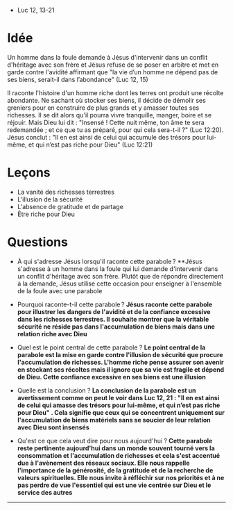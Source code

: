 - Luc 12, 13-21

# Idée

Un homme dans la foule demande à Jésus d'intervenir dans un conflit d'héritage avec son frère et Jésus refuse de se poser en arbitre et met en garde contre l'avidité affirmant que "la vie d’un homme ne dépend pas de ses biens, serait-il dans l’abondance" (Luc 12, 15)

Il raconte l'histoire d'un homme riche dont les terres ont produit une récolte abondante. Ne sachant où stocker ses biens, il décide de démolir ses greniers pour en construire de plus grands et y amasser toutes ses richesses. Il se dit alors qu'il pourra vivre tranquille, manger, boire et se réjouir. Mais Dieu lui dit : "Insensé ! Cette nuit même, ton âme te sera redemandée ; et ce que tu as préparé, pour qui cela sera-t-il ?" (Luc 12:20). Jésus conclut : "Il en est ainsi de celui qui accumule des trésors pour lui-même, et qui n’est pas riche pour Dieu" (Luc 12:21)

# Leçons

- La vanité des richesses terrestres
- L'illusion de la sécurité
- L'absence de gratitude et de partage
- Être riche pour Dieu

# Questions

- À qui s'adresse Jésus lorsqu'il raconte cette parabole ?
**Jésus s'adresse à un homme dans la foule qui lui demande d'intervenir dans un conflit d'héritage avec son frère. Plutôt que de répondre directement à la demande, Jésus utilise cette occasion pour enseigner à l'ensemble de la foule avec une parabole

- Pourquoi raconte-t-il cette parabole ?
**Jésus raconte cette parabole pour illustrer les dangers de l'avidité et de la confiance excessive dans les richesses terrestres. Il souhaite montrer que la véritable sécurité ne réside pas dans l'accumulation de biens mais dans une relation riche avec Dieu**

- Quel est le point central de cette parabole ?
**Le point central de la parabole est la mise en garde contre l'illusion de sécurité que procure l'accumulation de richesses. L'homme riche pense assurer son avenir en stockant ses récoltes mais il ignore que sa vie est fragile et dépend de Dieu. Cette confiance excessive en ses biens est une illusion**

- Quelle est la conclusion ?
**La conclusion de la parabole est un avertissement comme on peut le voir dans Luc 12, 21 : "Il en est ainsi de celui qui amasse des trésors pour lui-même, et qui n’est pas riche pour Dieu" . Cela signifie que ceux qui se concentrent uniquement sur l'accumulation de biens matériels sans se soucier de leur relation avec Dieu sont insensés**

- Qu'est ce que cela veut dire pour nous aujourd'hui ?
**Cette parabole reste pertinente aujourd'hui dans un monde souvent tourné vers la consommation et l'accumulation de richesses et cela s'est accentué due à l'avènement des réseaux sociaux. Elle nous rappelle l'importance de la générosité, de la gratitude et de la recherche de valeurs spirituelles. Elle nous invite à réfléchir sur nos priorités et à ne pas perdre de vue l'essentiel qui est une vie centrée sur Dieu et le service des autres**

---
